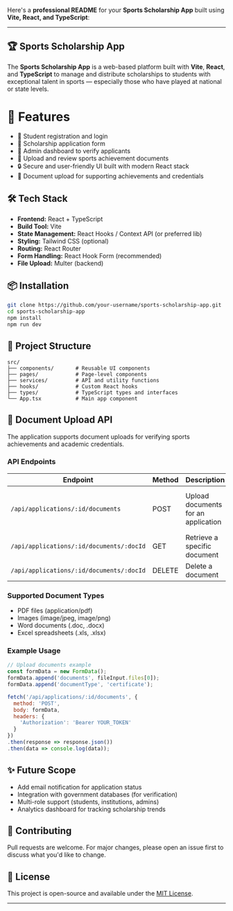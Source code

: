 Here's a **professional README** for your **Sports Scholarship App** built using **Vite, React, and TypeScript**:

---

## 🏆 Sports Scholarship App

The **Sports Scholarship App** is a web-based platform built with **Vite**, **React**, and **TypeScript** to manage and distribute scholarships to students with exceptional talent in sports — especially those who have played at national or state levels.


# 🚀 Features

* 🎯 Student registration and login
* 📝 Scholarship application form
* 🏅 Admin dashboard to verify applicants
* 📄 Upload and review sports achievement documents
* 🔒 Secure and user-friendly UI built with modern React stack
* 📎 Document upload for supporting achievements and credentials

## 🛠️ Tech Stack

* **Frontend:** React + TypeScript
* **Build Tool:** Vite
* **State Management:** React Hooks / Context API (or preferred lib)
* **Styling:** Tailwind CSS (optional)
* **Routing:** React Router
* **Form Handling:** React Hook Form (recommended)
* **File Upload:** Multer (backend)

## 📦 Installation

```bash
git clone https://github.com/your-username/sports-scholarship-app.git
cd sports-scholarship-app
npm install
npm run dev
```

## 📁 Project Structure

```
src/
├── components/       # Reusable UI components
├── pages/            # Page-level components
├── services/         # API and utility functions
├── hooks/            # Custom React hooks
├── types/            # TypeScript types and interfaces
└── App.tsx           # Main app component
```

## 📄 Document Upload API

The application supports document uploads for verifying sports achievements and academic credentials.

### API Endpoints

| Endpoint | Method | Description | Parameters |
|----------|--------|-------------|------------|
| `/api/applications/:id/documents` | POST | Upload documents for an application | `documents`: Files (max 5), `documentType`: Type of document |
| `/api/applications/:id/documents/:docId` | GET | Retrieve a specific document | None |
| `/api/applications/:id/documents/:docId` | DELETE | Delete a document | None |

### Supported Document Types

- PDF files (application/pdf)
- Images (image/jpeg, image/png)
- Word documents (.doc, .docx)
- Excel spreadsheets (.xls, .xlsx)

### Example Usage

```javascript
// Upload documents example
const formData = new FormData();
formData.append('documents', fileInput.files[0]);
formData.append('documentType', 'certificate');

fetch('/api/applications/:id/documents', {
  method: 'POST',
  body: formData,
  headers: {
    'Authorization': 'Bearer YOUR_TOKEN'
  }
})
.then(response => response.json())
.then(data => console.log(data));
```

## ✨ Future Scope

* Add email notification for application status
* Integration with government databases (for verification)
* Multi-role support (students, institutions, admins)
* Analytics dashboard for tracking scholarship trends

## 🤝 Contributing

Pull requests are welcome. For major changes, please open an issue first to discuss what you'd like to change.

## 📄 License

This project is open-source and available under the [MIT License](LICENSE).

---

